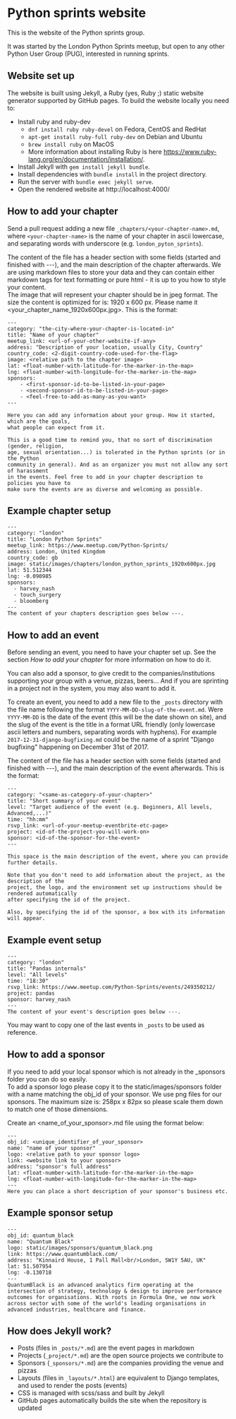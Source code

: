 Python sprints website
======================

This is the website of the Python sprints group.

It was started by the London Python Sprints meetup, but open to any other
Python User Group (PUG), interested in running sprints.

Website set up
--------------

The website is built using Jekyll, a Ruby (yes, Ruby ;) static website
generator supported by GitHub pages. To build the website locally you
need to:

- Install ruby and ruby-dev
    - `dnf install ruby ruby-devel` on Fedora, CentOS and RedHat
    - `apt-get install ruby-full ruby-dev` on Debian and Ubuntu
    - `brew install ruby` on MacOS
    - More information about installing Ruby is here
    <https://www.ruby-lang.org/en/documentation/installation/>.
- Install Jekyll with `gem install jekyll bundle`.
- Install dependencies with `bundle install` in the project directory.
- Run the server with `bundle exec jekyll serve`.
- Open the rendered website at http://localhost:4000/

How to add your chapter
-----------------------

Send a pull request adding a new file `_chapters/<your-chapter-name>.md`, where
`<your-chapter-name>` is the name of your chapter in ascii lowercase, and
separating words with underscore (e.g. `london_pyton_sprints`).

The content of the file has a header section with some fields (started and finished with
---), and the main description of the chapter afterwards. 
We are using markdown files to store your data and they can contain either markdown tags for text formatting or pure html - it is up to you how to style your content.<br>
The image that will represent your chapter should be in jpeg format. The size the content is optimized for is: 1920 x 600 px.
Please name it <your_chapter_name_1920x600px.jpg>.
This is the format:

    ---
    category: "the-city-where-your-chapter-is-located-in"
    title: "Name of your chapter"
    meetup_link: <url-of-your-other-website-if-any>
    address: "Description of your location, usually City, Country"
    country_code: <2-digit-country-code-used-for-the-flag>
    image: <relative path to the chapter image>
    lat: <float-number-with-latitude-for-the-marker-in-the-map>
    lng: <float-number-with-longitude-for-the-marker-in-the-map>
    sponsors:
        - <first-sponsor-id-to-be-listed-in-your-page>
        - <second-sponsor-id-to-be-listed-in-your-page>
        - <feel-free-to-add-as-many-as-you-want>
    ---
    
    Here you can add any information about your group. How it started, which are the goals,
    what people can expect from it.
    
    This is a good time to remind you, that no sort of discrimination (gender, religion,
    age, sexual orientation...) is tolerated in the Python sprints (or in the Python
    community in general). And as an organizer you must not allow any sort of harassment
    in the events. Feel free to add in your chapter description to policies you have to
    make sure the events are as diverse and welcoming as possible.


Example chapter setup
---------------------
    ---
    category: "london"
    title: "London Python Sprints"
    meetup_link: https://www.meetup.com/Python-Sprints/
    address: London, United Kingdom
    country_code: gb
    image: static/images/chapters/london_python_sprints_1920x600px.jpg
    lat: 51.512344
    lng: -0.090985
    sponsors:
      - harvey_nash
      - touch_surgery
      - bloomberg
    ---
    The content of your chapters description goes below ---.

How to add an event
-------------------

Before sending an event, you need to have your chapter set up. See the section *How to
add your chapter* for more information on how to do it.

You can also add a sponsor, to give credit to the companies/institutions supporting your
group with a venue, pizzas, beers... And if you are sprinting in a project not in the
system, you may also want to add it.

To create an event, you need to add a new file to the `_posts` directory with the file
name following the format `YYYY-MM-DD-slug-of-the-event.md`. Were `YYYY-MM-DD` is the
date of the event (this will be the date shown on site), and the slug of the event is the title in a format URL friendly
(only lowercase ascii letters and numbers, separating words with hyphens). For example
`2017-12-31-django-bugfixing.md` could be the name of a sprint "Django bugfixing"
happening on December 31st of 2017.

The content of the file has a header section with some fields (started and finished with
---), and the main description of the event afterwards. This is the format:

    ---
    category: "<same-as-category-of-your-chapter>"
    title: "Short summary of your event"
    level: "Target audience of the event (e.g. Beginners, All levels, Advanced,...)"
    time: "hh:mm"
    rsvp_link: <url-of-your-meetup-eventbrite-etc-page>
    project: <id-of-the-project-you-will-work-on>
    sponsor: <id-of-the-sponsor-for-the-event>
    ---
    
    This space is the main description of the event, where you can provide further details.
    
    Note that you don't need to add information about the project, as the description of the
    project, the logo, and the environment set up instructions should be rendered automatically
    after specifying the id of the project.
    
    Also, by specifying the id of the sponsor, a box with its information will appear.

Example event setup
---------------------
    ---
    category: "london"
    title: "Pandas internals"
    level: "All levels"
    time: "18:30"
    rsvp_link: https://www.meetup.com/Python-Sprints/events/249350212/
    project: pandas
    sponsor: harvey_nash
    ---
    The content of your event's description goes below ---.
    
You may want to copy one of the last events in `_posts` to be used as reference.

How to add a sponsor
--------------------
If you need to add your local sponsor which is not already in the _sponsors folder you can do so easily.<br>
To add a sponsor logo please copy it to the static/images/sponsors folder with a name matching the obj_id of your sponsor.
We use png files for our sponsors. The maximum size is: 258px x 82px so please scale them down to match one of those dimensions.

Create an <name_of_your_sponsor>.md file using the format below:

    ---
    obj_id: <unique_identifier_of_your_sponsor>
    name: "name of your sponsor"
    logo: <relative path to your sponsor logo>
    link: <website link to your sponsor>
    address: "sponsor's full address"
    lat: <float-number-with-latitude-for-the-marker-in-the-map>
    lng: <float-number-with-longitude-for-the-marker-in-the-map>
    ---
    Here you can place a short description of your sponsor's business etc.
    
Example sponsor setup
---------------------
    ---
    obj_id: quantum_black
    name: "Quantum Black"
    logo: static/images/sponsors/quantum_black.png
    link: https://www.quantumblack.com/
    address: "Kinnaird House, 1 Pall Mall<br/>London, SW1Y 5AU, UK"
    lat: 51.507954
    lng: -0.130718
    ---
    QuantumBlack is an advanced analytics firm operating at the intersection of strategy, technology & design to improve performance outcomes for organisations. With roots in Formula One, we now work across sector with some of the world's leading organisations in advanced industries, healthcare and finance.


How does Jekyll work?
---------------------

- Posts (files in `_posts/*.md`) are the event pages in markdown
- Projects (`_project/*.md`) are the open source projects we contribute to
- Sponsors (`_sponsors/*.md`) are the companies providing the venue and pizzas
- Layouts (files in `_layouts/*.html`) are equivalent to Django templates,
  and used to render the posts (events)
- CSS is managed with scss/sass and built by Jekyll
- GitHub pages automatically builds the site when the repository is updated
